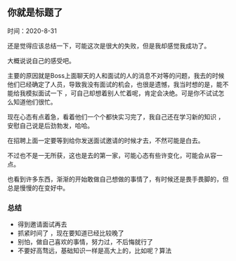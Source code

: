 ## 你就是标题了

时间：2020-8-31

还是觉得应该总结一下，可能这次是很大的失败，但是我却感觉我成功了。

大概说说自己的感受吧。

主要的原因就是Boss上面聊天的人和面试的人的消息不对等的问题，我去的时候他们已经确定了人员，导致我没有面试的机会，也很是遗憾，我当时想的是，能不能给我模拟面试一下 ，可自己却想着别人忙着呢，肯定会决绝。可是你不试试怎么知道他们很忙。

现在心态有点着急，看着他们一个个都快实习完了，我自己还在学习新的知识 ，安慰自己说是后劲勃发，哈哈。

在招聘上面一定要等到给你发送面试邀请的时候才去，不然可能是白去。

不过也不是一无所获，这也是去的第一家，可能心态有些许变化，可能会从容一点。

也看到许多东西，渐渐的开始敢做自己想做的事情了，有时候还是畏手畏脚的，但总是慢慢的在变好中。

### 总结

- 得到邀请面试再去
- 抓紧时间了 ，现在要知道已经比较晚了
- 别怕，做自己喜欢的事情，努力过，不后悔就行了
- 不要好高骛远，基础知识一样是高大上的，比如呢？算法